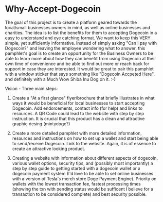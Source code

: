 # Why-Accept-Dogecoin
The goal of this project is to create a platform geared towards the local/small businesses owners in mind, as well as online businesses and charities. The idea is to list the benefits for them to accepting Dogecoin in a easy to understand and eye catching format. 
We want to keep this VERY simple, yet sufficiently informative. Instead of simply asking "Can I pay with Dogecoin?" and leaving the employee wondering what to answer, this pamphlet's goal is to create an opportunity for the Business Owners to be able to learn more about how they can benefit from using Dogecoin at their own time of convenience and be able to find out more or reach back for support in case they are interested.
It would be great to pair this pamphlet with a window sticker that says something like "Dogecoin Accpeted Here", and definitely with a Much Wow Shiba Inu Dog on it. :-)

Vision - Three main steps:

1. Create a "At a first glance" flyer/brochure that briefly illustrates in what ways it would be beneficial for local businesses to start accepting Dogecoin. Add endorcements, contact info (for help) and links to resources. A QR Code could lead to the website with step by step instruction. It is crucial that this product has a clean and attractive graphic desing (mintydoge?)

2. Create a more detailed pamphlet with more detailed information, resources and instructions on how to set up a wallet and start being able to send/receive Dogecoin. Link to the website. Again, it is of essence to create an attractive looking product. 

3. Creating a website with information about different aspects of dogecoin, various wallet options, security tips, and (possibly most importantly) a step by step guide to getting started with a dogecoin wallet or a dogecoin payment system (I'd love to be able to set online businesses with a version of Tesla's merch store Doge Payment Engine). Priority on wallets with the lowest transaction fee, fastest processing times (showing the txn with pending status would be sufficent I believe for a transaction to be considered complete) and best security possible. 
